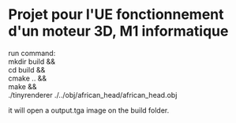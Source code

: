 # Projet pour l'UE fonctionnement d'un moteur 3D, M1 informatique

run command:  
  mkdir build &&   
  cd build &&   
  cmake .. &&  
  make &&  
  ./tinyrenderer ./../obj/african_head/african_head.obj   
  
it will open a output.tga image on the build folder.
